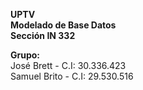 **UPTV  
Modelado de Base Datos  
Sección IN 332**  

**Grupo:**  
José Brett - C.I: 30.336.423  
Samuel Brito - C.I: 29.530.516  
